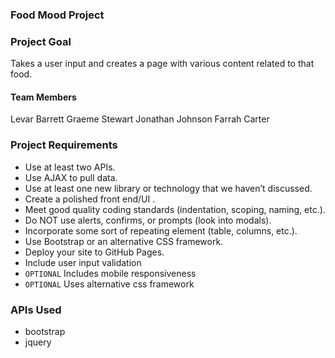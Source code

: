 ### Food Mood Project

### Project Goal
Takes a user input and creates a page with various content related to that food.

#### Team Members
Levar Barrett
Graeme Stewart
Jonathan Johnson
Farrah Carter

### Project Requirements
* Use at least two APIs.
* Use AJAX to pull data.
* Use at least one new library or technology that we haven’t discussed.
* Create a polished front end/UI .
* Meet good quality coding standards (indentation, scoping, naming, etc.).
* Do NOT use alerts, confirms, or prompts (look into modals).
* Incorporate some sort of repeating element (table, columns, etc.).
* Use Bootstrap or an alternative CSS framework.
* Deploy your site to GitHub Pages.
* Include user input validation
* `OPTIONAL` Includes mobile responsiveness
* `OPTIONAL` Uses alternative css framework

### APIs Used
* bootstrap
* jquery